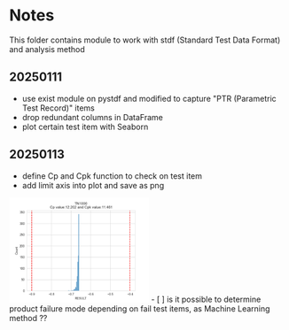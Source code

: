 # Notes

This folder contains module to work with stdf (Standard Test Data Format) and analysis method

## 20250111
* use exist module on pystdf and modified to capture "PTR (Parametric Test Record)" items
* drop redundant columns in DataFrame
* plot certain test item with Seaborn

## 20250113
* define Cp and Cpk function to check on test item
* add limit axis into plot and save as png
<img align="justify" src="img/T1000_histplot_fig.png" alt="T1000_histplot_fig_20250113" style="width:50%">
- [ ] is it possible to determine product failure mode depending on fail test items, as Machine Learning method ??
